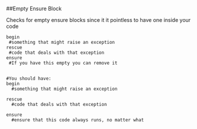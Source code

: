 ##Empty Ensure Block

Checks for empty ensure blocks since it it pointless to have one inside your code


```
begin
 #something that might raise an exception
rescue
 #code that deals with that exception
ensure
 #If you have this empty you can remove it


#You should have:
begin
  #something that might raise an exception

rescue
  #code that deals with that exception

ensure
  #ensure that this code always runs, no matter what

```